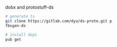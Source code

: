 dobx and protostuff-ds

```sh
# generate ts
git clone https://gitlab.com/dyu/ds-proto.git p
fbsgen-ds

# install deps
pub get
```
